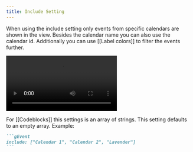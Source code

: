 ```yaml
---
title: Include Setting
---
```


When using the include setting only events from specific calendars are shown in the view.
Besides the calendar name you can also use the calendar id.
Additionally you can use [[Label colors]] to filter the events further.

<video src="changeIncludeSetting.mp4" controls title="Change Include Setting"></video>

For [[Codeblocks]] this settings is an array of strings.
This setting defaults to an empty array.
Example:

~~~md
```gEvent
include: ["Calendar 1", "Calendar 2", "Lavender"]
```
~~~

